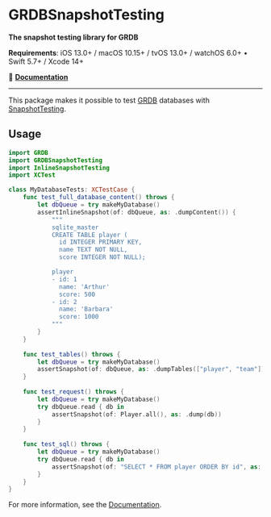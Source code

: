 # GRDBSnapshotTesting

**The snapshot testing library for GRDB**

**Requirements**: iOS 13.0+ / macOS 10.15+ / tvOS 13.0+ / watchOS 6.0+ &bull; Swift 5.7+ / Xcode 14+

📖 **[Documentation]**

---

This package makes it possible to test [GRDB] databases with [SnapshotTesting].

## Usage

```swift
import GRDB
import GRDBSnapshotTesting
import InlineSnapshotTesting
import XCTest

class MyDatabaseTests: XCTestCase {
    func test_full_database_content() throws {
        let dbQueue = try makeMyDatabase()
        assertInlineSnapshot(of: dbQueue, as: .dumpContent()) {
            """
            sqlite_master
            CREATE TABLE player (
              id INTEGER PRIMARY KEY,
              name TEXT NOT NULL,
              score INTEGER NOT NULL);

            player
            - id: 1
              name: 'Arthur'
              score: 500
            - id: 2
              name: 'Barbara'
              score: 1000
            """
        }
    }
    
    func test_tables() throws {
        let dbQueue = try makeMyDatabase()
        assertSnapshot(of: dbQueue, as: .dumpTables(["player", "team"]))
    }
    
    func test_request() throws {
        let dbQueue = try makeMyDatabase()
        try dbQueue.read { db in
            assertSnapshot(of: Player.all(), as: .dump(db))
        }
    }
    
    func test_sql() throws {
        let dbQueue = try makeMyDatabase()
        try dbQueue.read { db in
            assertSnapshot(of: "SELECT * FROM player ORDER BY id", as: .dump(db))
        }
    }
}
```

For more information, see the [Documentation]. 

[GRDB]: http://github.com/groue/GRDB.swift
[SnapshotTesting]: https://github.com/pointfreeco/swift-snapshot-testing
[Documentation]: https://swiftpackageindex.com/groue/GRDBSnapshotTesting/documentation
